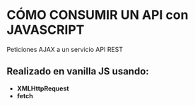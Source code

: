 # CÓMO CONSUMIR UN API con JAVASCRIPT
Peticiones AJAX a un servicio API REST

## Realizado en vanilla JS usando:
- **XMLHttpRequest**
- **fetch**
